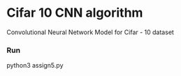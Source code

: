 # Cifar 10 CNN algorithm
 
 Convolutional Neural Network Model for Cifar - 10 dataset
 

### Run

python3 assign5.py
